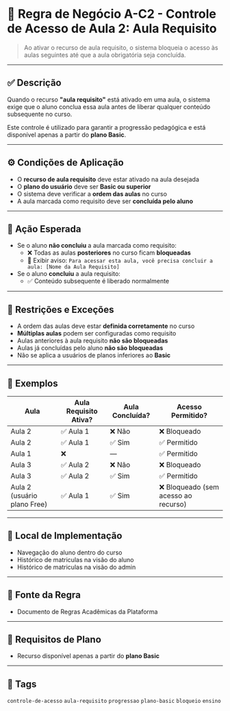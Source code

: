 # 🔐 Regra de Negócio A-C2 - Controle de Acesso de Aula 2: Aula Requisito

> Ao ativar o recurso de aula requisito, o sistema bloqueia o acesso às aulas seguintes até que a aula obrigatória seja concluída.

---

## ✅ Descrição

Quando o recurso **"aula requisito"** está ativado em uma aula, o sistema exige que o aluno conclua essa aula antes de liberar qualquer conteúdo subsequente no curso.

Este controle é utilizado para garantir a progressão pedagógica e está disponível apenas a partir do **plano Basic**.

---

## ⚙️ Condições de Aplicação

- O **recurso de aula requisito** deve estar ativado na aula desejada
- O **plano do usuário** deve ser **Basic ou superior**
- O sistema deve verificar a **ordem das aulas** no curso
- A aula marcada como requisito deve ser **concluída pelo aluno**

---

## 🎯 Ação Esperada

- Se o aluno **não concluiu** a aula marcada como requisito:
  - ❌ Todas as aulas **posteriores** no curso ficam **bloqueadas**
  - 🧾 Exibir aviso: `Para acessar esta aula, você precisa concluir a aula: [Nome da Aula Requisito]`
- Se o aluno **concluiu** a aula requisito:
  - ✅ Conteúdo subsequente é liberado normalmente

---

## 🚫 Restrições e Exceções

- A ordem das aulas deve estar **definida corretamente** no curso
- **Múltiplas aulas** podem ser configuradas como requisito
- Aulas anteriores à aula requisito **não são bloqueadas**
- Aulas já concluídas pelo aluno **não são bloqueadas**
- Não se aplica a usuários de planos inferiores ao **Basic**

---

## 🧪 Exemplos

| Aula | Aula Requisito Ativa? | Aula Concluída? | Acesso Permitido? |
|------|------------------------|------------------|--------------------|
| Aula 2 | ✅ Aula 1 | ❌ Não | ❌ Bloqueado |
| Aula 2 | ✅ Aula 1 | ✅ Sim | ✅ Permitido |
| Aula 1 | ❌ | — | ✅ Permitido |
| Aula 3 | ✅ Aula 2 | ❌ Não | ❌ Bloqueado |
| Aula 3 | ✅ Aula 2 | ✅ Sim | ✅ Permitido |
| Aula 2 (usuário plano Free) | ✅ Aula 1 | ✅ Sim | ❌ Bloqueado (sem acesso ao recurso) |

---

## 🧩 Local de Implementação

- Navegação do aluno dentro do curso
- Histórico de matriculas na visão do aluno
- Histórico de matriculas na visão do admin

---

## 📄 Fonte da Regra

- Documento de Regras Acadêmicas da Plataforma

---

## 🔐 Requisitos de Plano

- Recurso disponível apenas a partir do **plano Basic**

---

## 🔗 Tags

`controle-de-acesso` `aula-requisito` `progressao` `plano-basic` `bloqueio` `ensino`

